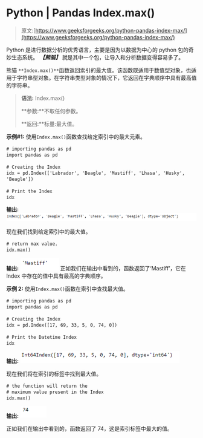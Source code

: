 # Python | Pandas Index.max()

> 原文:[https://www.geeksforgeeks.org/python-pandas-index-max/](https://www.geeksforgeeks.org/python-pandas-index-max/)

Python 是进行数据分析的优秀语言，主要是因为以数据为中心的 python 包的奇妙生态系统。 ***【熊猫】*** 就是其中一个包，让导入和分析数据变得容易多了。

熊猫 `**Index.max()**`函数返回索引的最大值。该函数既适用于数值型对象，也适用于字符串型对象。在字符串类型对象的情况下，它返回在字典顺序中具有最高值的字符串。

> **语法:** Index.max()
> 
> **参数:**不取任何参数。
> 
> **返回:**标量:最大值。

**示例#1:** 使用`Index.max()`函数查找给定索引中的最大元素。

```
# importing pandas as pd
import pandas as pd

# Creating the Index
idx = pd.Index(['Labrador', 'Beagle', 'Mastiff', 'Lhasa', 'Husky', 'Beagle'])

# Print the Index
idx
```

**输出:**
![](img/2e5f32f557d77c2e9d6d2a2d9bf6a714.png)

现在我们找到给定索引中的最大值。

```
# return max value.
idx.max()
```

**输出:**
![](img/0b595f9f16582ab30ed44711d6d545ea.png)
正如我们在输出中看到的，函数返回了‘Mastiff’，它在 Index 中存在的值中具有最高的字典顺序。

**示例 2:** 使用`Index.max()`函数在索引中查找最大值。

```
# importing pandas as pd
import pandas as pd

# Creating the Index
idx = pd.Index([17, 69, 33, 5, 0, 74, 0])

# Print the Datetime Index
idx
```

**输出:**
![](img/89aa00e99f29e2de517569b640138b7b.png)

现在我们将在索引的标签中找到最大值。

```
# the function will return the
# maximum value present in the Index
idx.max()
```

**输出:**
![](img/e140e470455876a91952b21441a4d7c3.png)

正如我们在输出中看到的，函数返回了 74，这是索引标签中最大的值。